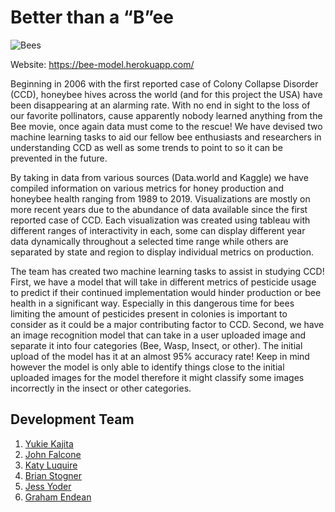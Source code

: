 # Better than a “B”ee

![Bees](static/img/Bees-for-Test.png)

Website: https://bee-model.herokuapp.com/
 
Beginning in 2006 with the first reported case of Colony Collapse Disorder (CCD), honeybee hives across the world (and for this project the USA) have been disappearing at an alarming rate. With no end in sight to the loss of our favorite pollinators, cause apparently nobody learned anything from the Bee movie, once again data must come to the rescue! We have devised two machine learning tasks to aid our fellow bee enthusiasts and researchers in understanding CCD as well as some trends to point to so it can be prevented in the future.

By taking in data from various sources (Data.world and Kaggle) we have compiled information on various metrics for honey production and honeybee health ranging from 1989 to 2019.  Visualizations are mostly on more recent years due to the abundance of data available since the first reported case of CCD. Each visualization was created using tableau with different ranges of interactivity in each, some can display different year data dynamically throughout a selected time range while others are separated by state and region to display individual metrics on production.

The team has created two machine learning tasks to assist in studying CCD! First, we have a model that will take in different metrics of pesticide usage to predict if their continued implementation would hinder production or bee health in a significant way. Especially in this dangerous time for bees limiting the amount of pesticides present in colonies is important to consider as it could be a major contributing factor to CCD. Second, we have an image recognition model that can take in a user uploaded image and separate it into four categories (Bee, Wasp, Insect, or other). The initial upload of the model has it at an almost 95% accuracy rate! Keep in mind however the model is only able to identify things close to the initial uploaded images for the model therefore it might classify some images incorrectly in the insect or other categories.

## Development Team
1. [Yukie Kajita](https://github.com/yukiekajita)
2. [John Falcone](https://github.com/Apex8)
3. [Katy Luquire](https://github.com/CatherineLuquire)
4. [Brian Stogner](https://github.com/js04237)
5. [Jess Yoder](https://github.com/jessyoder)
6. [Graham Endean](https://github.com/grahamendean)
